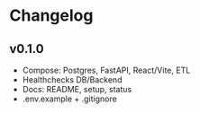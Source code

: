 # Changelog

## v0.1.0
- Compose: Postgres, FastAPI, React/Vite, ETL
- Healthchecks DB/Backend
- Docs: README, setup, status
- .env.example + .gitignore

